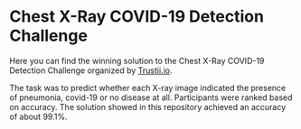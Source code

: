 # Chest X-Ray COVID-19 Detection Challenge

Here you can find the winning solution to the Chest X-Ray COVID-19 Detection Challenge organized by [Trustii.io](https://www.trustii.io/post/unlock-the-power-of-ai-with-our-chest-x-ray-covid-19-detection-challenge).

The task was to predict whether each X-ray image indicated the presence of pneumonia, covid-19 or no disease at all.
Participants were ranked based on accuracy. The solution showed in this repository achieved an accuracy of about 99.1%.
